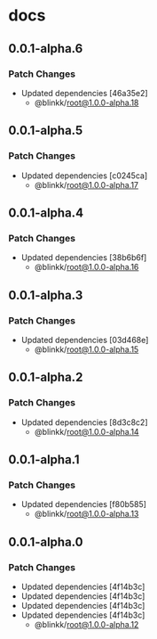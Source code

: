 # docs

## 0.0.1-alpha.6

### Patch Changes

- Updated dependencies [46a35e2]
  - @blinkk/root@1.0.0-alpha.18

## 0.0.1-alpha.5

### Patch Changes

- Updated dependencies [c0245ca]
  - @blinkk/root@1.0.0-alpha.17

## 0.0.1-alpha.4

### Patch Changes

- Updated dependencies [38b6b6f]
  - @blinkk/root@1.0.0-alpha.16

## 0.0.1-alpha.3

### Patch Changes

- Updated dependencies [03d468e]
  - @blinkk/root@1.0.0-alpha.15

## 0.0.1-alpha.2

### Patch Changes

- Updated dependencies [8d3c8c2]
  - @blinkk/root@1.0.0-alpha.14

## 0.0.1-alpha.1

### Patch Changes

- Updated dependencies [f80b585]
  - @blinkk/root@1.0.0-alpha.13

## 0.0.1-alpha.0

### Patch Changes

- Updated dependencies [4f14b3c]
- Updated dependencies [4f14b3c]
- Updated dependencies [4f14b3c]
- Updated dependencies [4f14b3c]
  - @blinkk/root@1.0.0-alpha.12
